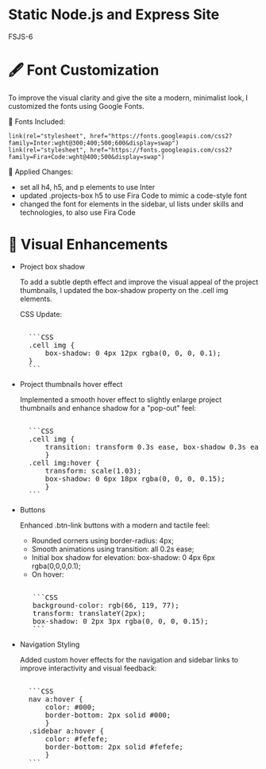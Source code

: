 # Static Node.js and Express Site
FSJS-6

# 🖋 Font Customization
To improve the visual clarity and give the site a modern, minimalist look, I customized the fonts using Google Fonts.

🔗 Fonts Included:

    link(rel="stylesheet", href="https://fonts.googleapis.com/css2?family=Inter:wght@300;400;500;600&display=swap")
    link(rel="stylesheet", href="https://fonts.googleapis.com/css2?family=Fira+Code:wght@400;500&display=swap")

🎨 Applied Changes:
 - set all h4, h5, and p elements to use Inter
 - updated .projects-box h5 to use Fira Code to mimic a code-style font
 - changed the font for elements in the sidebar, ul lists under skills and technologies, to also use Fira Code


# 🎨 Visual Enhancements

* Project box shadow

    To add a subtle depth effect and improve the visual appeal of the project thumbnails, I updated the box-shadow property on the .cell img elements.

    CSS Update:
    <pre> 
    ```CSS 
    .cell img { 
        box-shadow: 0 4px 12px rgba(0, 0, 0, 0.1); 
    } 
    ``` </pre>

* Project thumbnails hover effect

    Implemented a smooth hover effect to slightly enlarge project thumbnails and enhance shadow for a "pop-out" feel:
    <pre> 
    ```CSS 
    .cell img { 
        transition: transform 0.3s ease, box-shadow 0.3s ease; 
        } 
    .cell img:hover { 
        transform: scale(1.03); 
        box-shadow: 0 6px 18px rgba(0, 0, 0, 0.15); 
        } 
    ``` </pre>

* Buttons

    Enhanced .btn-link buttons with a modern and tactile feel:
    - Rounded corners using border-radius: 4px;
    - Smooth animations using transition: all 0.2s ease;
    - Initial box shadow for elevation: box-shadow: 0 4px 6px rgba(0,0,0,0.1);
    - On hover:
     <pre> 
     ```CSS 
     background-color: rgb(66, 119, 77); 
     transform: translateY(2px); 
     box-shadow: 0 2px 3px rgba(0, 0, 0, 0.15); 
     ``` </pre>

* Navigation Styling

    Added custom hover effects for the navigation and sidebar links to improve interactivity and visual feedback:
    <pre> 
    ```CSS 
    nav a:hover { 
        color: #000; 
        border-bottom: 2px solid #000; 
        } 
    .sidebar a:hover { 
        color: #fefefe; 
        border-bottom: 2px solid #fefefe; 
        } 
    ``` </pre>